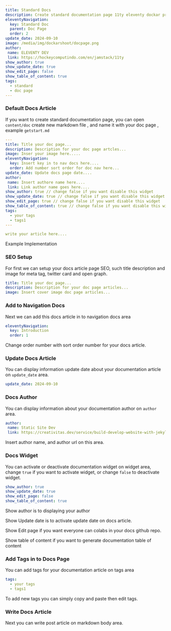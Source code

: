```yaml
---
title: Standard Docs
description: Create standard documentation page 11ty eleventy dockar project.
eleventyNavigation:
  key: Standard Doc
  parent: Doc Page
  order: 2
update_date: 2024-09-10
image: /media/img/dockarshoot/docpage.png
author:
 name: ELEVENTY DEV
 link: https://hockeycomputindo.com/en/jamstack/11ty
show_author: true
show_update_date: true
show_edit_page: false
show_table_of_content: true
tags:
  - standard
  - doc page
---
```

### Default Docs Article

If you want to create standard documentation page, you can open `content/doc` create new markdown file , and name it with your doc page , example `getstart.md`

```YAML
---
title: Title your doc page...
description: Description for your doc page artcles...
image: Inser your image here.....
eleventyNavigation:
  key: Insert key in to nav docs here....
  order: Add number sort order for doc nav here...
update_date: Update docs page date....
author:
 name: Insert authore name here....
 link: Link author name goes here....
show_author: true // change false if you want disable this widget
show_update_date: true // change false if you want disable this widget
show_edit_page: true // change false if you want disable this widget
show_table_of_content: true // change false if you want disable this widget
tags:
  - your tags
  - tags1
---

write your article here....

```

Example Implementation

### SEO Setup

For first we can setup your docs article page SEO, such title description and image for meta tag, twitter card and open graph.

```YAML
title: Title your doc page...
description: Description for your doc page articles...
image: Insert cover image doc page articles...
```

### Add to Navigation Docs

Next we can add this docs article in to navigation docs area 

```YAML
eleventyNavigation:
  key: Introduction
  order: 1
```

Change order number with sort order number for your docs article.

### Update Docs Article

You can display information update date about your documentation article on `update_date` area. 

```YAML
update_date: 2024-09-10
```

### Docs Author

You can display information about your documentation author on `author` area. 

```YAML
author:
 name: Static Site Dev
 link: https://creativitas.dev/service/build-develop-website-with-jekyll-eleventy-astro-static-site-generator/
```

Insert author name, and author url on this area.

### Docs Widget

You can activate or deactivate documentation widget on widget area, change `true` if you want to activate widget, or change `false` to deactivate widget.

```YAML
show_author: true
show_update_date: true
show_edit_page: false
show_table_of_content: true
```

Show author is to displaying your author

Show Update date is to activate update date on docs article.

Show Edit page if you want everyone can colabs in your docs github repo.

Show table of content if you want to generate documentation table of content

### Add Tags in to Docs Page

You can add tags for your documentation article on tags area

```YAML
tags:
  - your tags
  - tags1
```

To add new tags you can simply copy and paste then edit tags.

### Write Docs Article

Next you can write post article on markdown body area.
